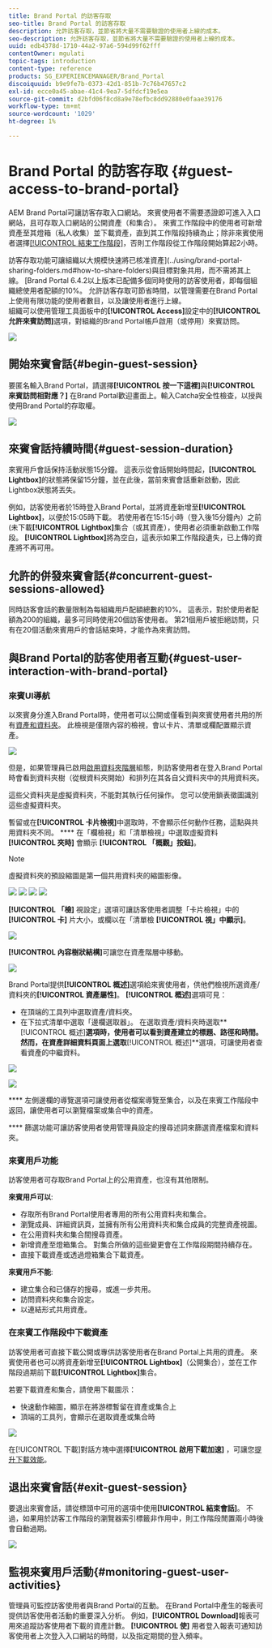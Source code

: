 ```yaml
---
title: Brand Portal 的訪客存取
seo-title: Brand Portal 的訪客存取
description: 允許訪客存取，並節省將大量不需要驗證的使用者上線的成本。
seo-description: 允許訪客存取，並節省將大量不需要驗證的使用者上線的成本。
uuid: edb4378d-1710-44a2-97a6-594d99f62fff
contentOwner: mgulati
topic-tags: introduction
content-type: reference
products: SG_EXPERIENCEMANAGER/Brand_Portal
discoiquuid: b9e9fe7b-0373-42d1-851b-7c76b47657c2
exl-id: ecce0a45-abae-41c4-9ea7-5dfdcf19e5ea
source-git-commit: d2bfd06f8cd8a9e78efbc8dd92880e0faae39176
workflow-type: tm+mt
source-wordcount: '1029'
ht-degree: 1%

---
```


# Brand Portal 的訪客存取 {#guest-access-to-brand-portal}

AEM Brand Portal可讓訪客存取入口網站。 來賓使用者不需要憑證即可進入入口網站，且可存取入口網站的公開資產（和集合）。 來賓工作階段中的使用者可新增資產至其燈箱（私人收集）並下載資產，直到其工作階段持續為止；除非來賓使用者選擇[[!UICONTROL 結束工作階段]](#exit-guest-session)，否則工作階段從工作階段開始算起2小時。

訪客存取功能可讓組織以大規模快速將已核准資產](../using/brand-portal-sharing-folders.md#how-to-share-folders)與目標對象共用，而不需將其上線。 [Brand Portal 6.4.2以上版本已配備多個同時使用的訪客使用者，即每個組織總使用者配額的10%。 允許訪客存取可節省時間，以管理需要在Brand Portal上使用有限功能的使用者數目，以及讓使用者進行上線。\
組織可以使用管理工具面板中的&#x200B;**[!UICONTROL Access]**&#x200B;設定中的&#x200B;**[!UICONTROL 允許來賓訪問]**&#x200B;選項，對組織的Brand Portal帳戶啟用（或停用）來賓訪問。

<!--
Comment Type: annotation
Last Modified By: mgulati
Last Modified Date: 2018-08-17T10:42:59.879-0400
Removed the first para: "AEM Assets Brand Portal allows public users to enter the portal anonymously and have restricted access to the allowed public resources as guests. Organization users with guest role need not seek access and authentication from administrators."
-->

![](assets/enable-guest-access.png)

## 開始來賓會話{#begin-guest-session}

要匿名輸入Brand Portal，請選擇&#x200B;**[!UICONTROL 按一下這裡]**&#x200B;與&#x200B;**[!UICONTROL 來賓訪問相對應？]** 在Brand Portal歡迎畫面上。輸入Catcha安全性檢查，以授與使用Brand Portal的存取權。

![](assets/bp-login-screen.png)

## 來賓會話持續時間{#guest-session-duration}


來賓用戶會話保持活動狀態15分鐘。
這表示從會話開始時間起，**[!UICONTROL Lightbox]**&#x200B;的狀態將保留15分鐘，並在此後，當前來賓會話重新啟動，因此Lightbox狀態將丟失。

例如，訪客使用者於15時登入Brand Portal，並將資產新增至&#x200B;**[!UICONTROL Lightbox]**，以便於15:05時下載。 若使用者在15:15小時（登入後15分鐘內）之前(未下載&#x200B;**[!UICONTROL Lightbox]**&#x200B;集合（或其資產），使用者必須重新啟動工作階段。 **[!UICONTROL Lightbox]**&#x200B;將為空白，這表示如果工作階段遺失，已上傳的資產將不再可用。

## 允許的併發來賓會話{#concurrent-guest-sessions-allowed}

同時訪客會話的數量限制為每組織用戶配額總數的10%。 這表示，對於使用者配額為200的組織，最多可同時使用20個訪客使用者。 第21個用戶被拒絕訪問，只有在20個活動來賓用戶的會話結束時，才能作為來賓訪問。

## 與Brand Portal的訪客使用者互動{#guest-user-interaction-with-brand-portal}

### 來賓UI導航

以來賓身分進入Brand Portal時，使用者可以公開或僅看到與來賓使用者共用的所有[資產和資料夾](../using/brand-portal-sharing-folders.md#sharefolders)。 此檢視是僅限內容的檢視，會以卡片、清單或欄配置顯示資產。

![](assets/disabled-folder-hierarchy1.png)

但是，如果管理員已啟用[啟用資料夾階層](../using/brand-portal-general-configuration.md#main-pars-header-1621071021)組態，則訪客使用者在登入Brand Portal時會看到資料夾樹（從根資料夾開始）和排列在其各自父資料夾中的共用資料夾。

這些父資料夾是虛擬資料夾，不能對其執行任何操作。 您可以使用鎖表徵圖識別這些虛擬資料夾。

暫留或在&#x200B;**[!UICONTROL 卡片檢視]**&#x200B;中選取時，不會顯示任何動作任務，這點與共用資料夾不同。 **** 在「欄檢視」和「清單檢視」中選取虛擬資料 **[!UICONTROL 夾時]** 會顯示 **[!UICONTROL 「概觀」按鈕]**。

>[!NOTE]
>
>虛擬資料夾的預設縮圖是第一個共用資料夾的縮圖影像。

![](assets/enabled-hierarchy1.png) ![](assets/hierarchy1-nonadmin.png) ![](assets/hierarchy-nonadmin.png) ![](assets/hierarchy2-nonadmin.png)

**[!UICONTROL 「檢]** 視設定」選項可讓訪客使用者調整「卡片檢視」中的 **[!UICONTROL 卡]** 片大小，或欄以在「清單檢 **[!UICONTROL 視」中顯示]**。

![](assets/nav-guest-user.png)

**[!UICONTROL 內容樹狀結構]**&#x200B;可讓您在資產階層中移動。

![](assets/guest-login-ui.png)

Brand Portal提供&#x200B;**[!UICONTROL 概述]**&#x200B;選項給來賓使用者，供他們檢視所選資產/資料夾的&#x200B;**[!UICONTROL 資產屬性]**。 **[!UICONTROL 概述]**&#x200B;選項可見：

* 在頂端的工具列中選取資產/資料夾。
* 在下拉式清單中選取「邊欄選取器」。
在選取資產/資料夾時選取**[!UICONTROL 概述]**&#x200B;選項時，使用者可以看到資產建立的標題、路徑和時間。 然而，在資產詳細資料頁面上選取&#x200B;**[!UICONTROL 概述]**&#x200B;選項，可讓使用者查看資產的中繼資料。

![](assets/overview-option-1.png)

![](assets/overview-rail-selector-1.png)<br />

**** 左側邊欄的導覽選項可讓使用者從檔案導覽至集合，以及在來賓工作階段中返回，讓使用者可以瀏覽檔案或集合中的資產。

**** 篩選功能可讓訪客使用者使用管理員設定的搜尋述詞來篩選資產檔案和資料夾。

### 來賓用戶功能

訪客使用者可存取Brand Portal上的公用資產，也沒有其他限制。

**來賓用戶可以**:

* 存取所有Brand Portal使用者專用的所有公用資料夾和集合。
* 瀏覽成員、詳細資訊頁，並擁有所有公用資料夾和集合成員的完整資產視圖。
* 在公用資料夾和集合間搜尋資產。
* 新增資產至燈箱集合。 對集合所做的這些變更會在工作階段期間持續存在。
* 直接下載資產或透過燈箱集合下載資產。

**來賓用戶不能**:

* 建立集合和已儲存的搜尋，或進一步共用。
* 訪問資料夾和集合設定。
* 以連結形式共用資產。

### 在來賓工作階段中下載資產

訪客使用者可直接下載公開或專供訪客使用者在Brand Portal上共用的資產。 來賓使用者也可以將資產新增至&#x200B;**[!UICONTROL Lightbox]**（公開集合），並在工作階段過期前下載&#x200B;**[!UICONTROL Lightbox]**&#x200B;集合。

若要下載資產和集合，請使用下載圖示：

* 快速動作縮圖，顯示在將游標暫留在資產或集合上
* 頂端的工具列，會顯示在選取資產或集合時

![](assets/download-on-guest.png)

在[!UICONTROL 下載]對話方塊中選擇&#x200B;**[!UICONTROL 啟用下載加速]** ，可讓您[提升下載效能](../using/accelerated-download.md)。

## 退出來賓會話{#exit-guest-session}

要退出來賓會話，請從標頭中可用的選項中使用&#x200B;**[!UICONTROL 結束會話]**。 不過，如果用於訪客工作階段的瀏覽器索引標籤非作用中，則工作階段閒置兩小時後會自動過期。

![](assets/end-guest-session.png)

## 監視來賓用戶活動{#monitoring-guest-user-activities}

管理員可監控訪客使用者與Brand Portal的互動。 在Brand Portal中產生的報表可提供訪客使用者活動的重要深入分析。 例如，**[!UICONTROL Download]**&#x200B;報表可用來追蹤訪客使用者下載的資產計數。 **[!UICONTROL 使]** 用者登入報表可通知訪客使用者上次登入入口網站的時間，以及指定期間的登入頻率。
